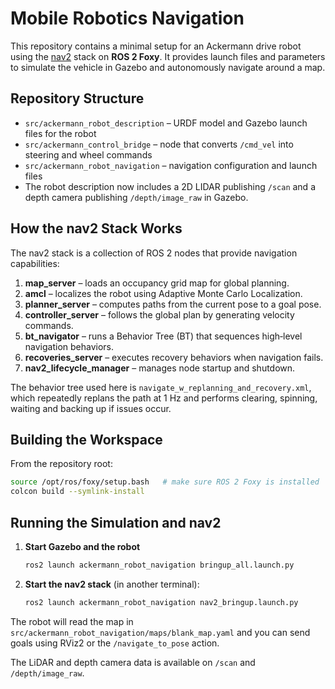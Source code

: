 # Mobile Robotics Navigation

This repository contains a minimal setup for an Ackermann drive robot using the [nav2](https://navigation.ros.org/) stack on **ROS 2 Foxy**.  It provides launch files and parameters to simulate the vehicle in Gazebo and autonomously navigate around a map.

## Repository Structure
- `src/ackermann_robot_description` – URDF model and Gazebo launch files for the robot
- `src/ackermann_control_bridge` – node that converts `/cmd_vel` into steering and wheel commands
- `src/ackermann_robot_navigation` – navigation configuration and launch files
- The robot description now includes a 2D LIDAR publishing `/scan` and a depth camera publishing `/depth/image_raw` in Gazebo.

## How the nav2 Stack Works
The nav2 stack is a collection of ROS 2 nodes that provide navigation capabilities:

1. **map_server** – loads an occupancy grid map for global planning.
2. **amcl** – localizes the robot using Adaptive Monte Carlo Localization.
3. **planner_server** – computes paths from the current pose to a goal pose.
4. **controller_server** – follows the global plan by generating velocity commands.
5. **bt_navigator** – runs a Behavior Tree (BT) that sequences high‑level navigation behaviors.
6. **recoveries_server** – executes recovery behaviors when navigation fails.
7. **nav2_lifecycle_manager** – manages node startup and shutdown.

The behavior tree used here is `navigate_w_replanning_and_recovery.xml`, which repeatedly replans the path at 1 Hz and performs clearing, spinning, waiting and backing up if issues occur.

## Building the Workspace
From the repository root:
```bash
source /opt/ros/foxy/setup.bash   # make sure ROS 2 Foxy is installed
colcon build --symlink-install
```

## Running the Simulation and nav2
1. **Start Gazebo and the robot**
   ```bash
   ros2 launch ackermann_robot_navigation bringup_all.launch.py
   ```
2. **Start the nav2 stack** (in another terminal):
   ```bash
   ros2 launch ackermann_robot_navigation nav2_bringup.launch.py
   ```

The robot will read the map in `src/ackermann_robot_navigation/maps/blank_map.yaml` and you can send goals using RViz2 or the `/navigate_to_pose` action.

The LiDAR and depth camera data is available on `/scan` and `/depth/image_raw`.
